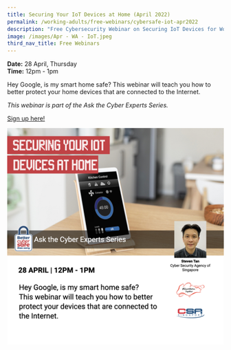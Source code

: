 ```yaml
---
title: Securing Your IoT Devices at Home (April 2022)
permalink: /working-adults/free-webinars/cybersafe-iot-apr2022
description: "Free Cybersecurity Webinar on Securing IoT Devices for Working Adults "
image: /images/Apr - WA - IoT.jpeg
third_nav_title: Free Webinars
---
```

**Date:** 28 April, Thursday
<br> **Time:** 12pm - 1pm

Hey Google, is my smart home safe? This webinar will teach you how to better protect your home devices that are connected to the Internet. 

*This webinar is part of the Ask the Cyber Experts Series.* 

[Sign up here!](https://go.gov.sg/wa-iot-apr22)

![Free Cybersecurity Webinar on Security Your IoT Devices for Working Adults](/images/Apr%20-%20WA%20-%20IoT.jpeg)